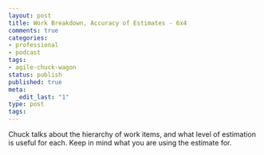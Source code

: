 ```yaml
---
layout: post
title: Work Breakdown, Accuracy of Estimates - 6x4
comments: true
categories:
- professional
- podcast
tags:
- agile-chuck-wagon
status: publish
published: true
meta:
  _edit_last: "1"
type: post
tags:
---
```

<p>Chuck talks about the hierarchy of work items, and what level of estimation is useful for each. Keep in mind what you are using the estimate for.</p>